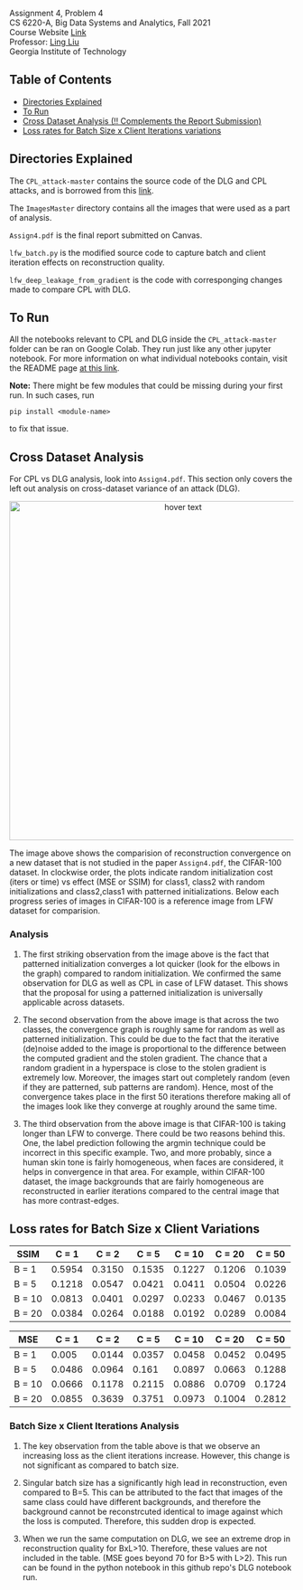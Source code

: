Assignment 4, Problem 4 <br />
CS 6220-A, Big Data Systems and Analytics, Fall 2021 <br />
Course Website [Link](https://www.cc.gatech.edu/~lingliu/courses/cs6220/index.html) <br />
Professor: [Ling Liu](https://www.cc.gatech.edu/~lingliu/) <br />
Georgia Institute of Technology<br />

## Table of Contents

- [Directories Explained](#directories-explained)
- [To Run](#to-run)
- [Cross Dataset Analysis (!! Complements the Report Submission)](#cross-dataset-analysis)
- [Loss rates for Batch Size x Client Iterations variations](#loss-rates-for-batch-size-x-client-variations)
  <!-- * [Introductory Analysis](#introductory-analysis)
  * [Hardware Specifications](#hardware-specifications)
  * [Overview of the Tasks](#overview-of-the-tasks)
  * [WordCount using MapReduce](#wordcount-using-mapreduce)
    + [Dataset](#dataset)
    + [Dataset Sample](#dataset-sample)
    + [Output Analysis](#output-analysis)
    + [Runtime Analysis](#runtime-analysis)
  * [TopN using MapReduce](#topn-using-mapreduce)
    + [Dataset](#dataset-1)
    + [Data Sample](#data-sample)
    + [Output Analysis](#output-analysis-1)
    + [Runtime Analysis](#runtime-analysis-1) -->


## Directories Explained

The `CPL_attack-master` contains the source code of the DLG and CPL attacks, and is borrowed from this [link](https://github.com/git-disl/CPL_attack).

The `ImagesMaster` directory contains all the images that were used as a part of analysis. 

`Assign4.pdf` is the final report submitted on Canvas.

`lfw_batch.py` is the modified source code to capture batch and client iteration effects on reconstruction quality. 

`lfw_deep_leakage_from_gradient` is the code with corresponging changes made to compare CPL with DLG. 

## To Run

All the notebooks relevant to CPL and DLG inside the `CPL_attack-master` folder can be ran on Google Colab. They run just like any other jupyter notebook. For more information on what individual notebooks contain, visit the README page [at this link](https://github.com/git-disl/CPL_attack). 


**Note:** There might be few modules that could be missing during your first run. In such cases, run
```
pip install <module-name>
```
to fix that issue.


## Cross Dataset Analysis

For CPL vs DLG analysis, look into `Assign4.pdf`. This section only covers the left out analysis on cross-dataset variance of an attack (DLG).

<p align="center">
  <img src="ImagesMaster/MultipleDatasets/GrandDLGonCIFAR100.png" width="600" title="hover text">
  <!-- <img src="your_relative_path_here_number_2_large_name" width="350" alt="accessibility text"> -->
</p>

The image above shows the comparision of reconstruction convergence on a new dataset that is not studied in the paper `Assign4.pdf`, the CIFAR-100 dataset. In clockwise order, the plots indicate random initialization cost (iters or time) vs effect (MSE or SSIM) for class1, class2 with random initializations and class2,class1 with patterned initializations. Below each progress series of images in CIFAR-100 is a reference image from LFW dataset for comparision. 

### Analysis

1. The first striking observation from the image above is the fact that patterned initialization converges a lot quicker (look for the elbows in the graph) compared to random initialization. We confirmed the same observation for DLG as well as CPL in case of LFW dataset. This shows that the proposal for using a patterned initialization is universally applicable across datasets. 

2. The second observation from the above image is that across the two classes, the convergence graph is roughly same for random as well as patterned initialization. This could be due to the fact that the iterative (de)noise added to the image is proportional to the difference between the computed gradient and the stolen gradient. The chance that a random gradient in a hyperspace is close to the stolen gradient is extremely low. Moreover, the images start out completely random (even if they are patterned, sub patterns are random). Hence, most of the convergence takes place in the first 50 iterations therefore making all of the images look like they converge at roughly around the same time.

3. The third observation from the above image is that CIFAR-100 is taking longer than LFW to converge. There could be two reasons behind this. One, the label prediction following the argmin technique could be incorrect in this specific example. Two, and more probably, since a human skin tone is fairly homogeneous, when faces are considered, it helps in convergence in that area. For example, within CIFAR-100 dataset, the image backgrounds that are fairly homogeneous are reconstructed in earlier iterations compared to the central image that has more contrast-edges.


## Loss rates for Batch Size x Client Variations

|  SSIM    | C = 1  | C = 2  | C = 5  | C = 10 | C = 20 | C = 50 |
|--------|--------|--------|--------|--------|--------|--------|
| B = 1  | 0.5954 | 0.3150 | 0.1535 | 0.1227 | 0.1206 | 0.1039 |
| B = 5  | 0.1218 | 0.0547 | 0.0421 | 0.0411 | 0.0504 | 0.0226 |
| B = 10 | 0.0813 | 0.0401 | 0.0297 | 0.0233 | 0.0467 | 0.0135 |
| B = 20 | 0.0384 | 0.0264 | 0.0188 | 0.0192 | 0.0289 | 0.0084 |


| MSE    | C = 1  | C = 2  | C = 5  | C = 10 | C = 20 | C = 50 |
|--------|--------|--------|--------|--------|--------|--------|
| B = 1  | 0.005  | 0.0144 | 0.0357 | 0.0458 | 0.0452 | 0.0495 |
| B = 5  | 0.0486 | 0.0964 | 0.161  | 0.0897 | 0.0663 | 0.1288 |
| B = 10 | 0.0666 | 0.1178 | 0.2115 | 0.0886 | 0.0709 | 0.1724 |
| B = 20 | 0.0855 | 0.3639 | 0.3751 | 0.0973 | 0.1004 | 0.2812 |


### Batch Size x Client Iterations Analysis

1. The key observation from the table above is that we observe an increasing loss as the client iterations increase. However, this change is not significant as compared to batch size.

2. Singular batch size has a significantly high lead in reconstruction, even compared to B=5. This can be attributed to the fact that images of the same class could have different backgrounds, and therefore the background cannot be reconstrcuted identical to image against which the loss is computed. Therefore, this sudden drop is expected.

3. When we run the same computation on DLG, we see an extreme drop in reconstruction quality for BxL>10. Therefore, these values are not included in the table. (MSE goes beyond 70 for B>5 with L>2).  This run can be found in the python notebook in this github repo's DLG notebook run. 